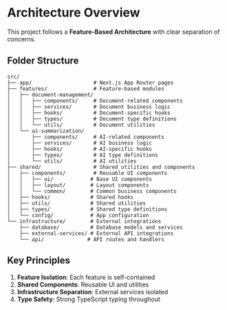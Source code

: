# Architecture Overview

This project follows a **Feature-Based Architecture** with clear separation of concerns.

## Folder Structure

```
src/
├── app/                    # Next.js App Router pages
├── features/               # Feature-based modules
│   ├── document-management/
│   │   ├── components/     # Document-related components
│   │   ├── services/       # Document business logic
│   │   ├── hooks/          # Document-specific hooks
│   │   ├── types/          # Document type definitions
│   │   └── utils/          # Document utilities
│   └── ai-summarization/
│       ├── components/     # AI-related components
│       ├── services/       # AI business logic
│       ├── hooks/          # AI-specific hooks
│       ├── types/          # AI type definitions
│       └── utils/          # AI utilities
├── shared/                 # Shared utilities and components
│   ├── components/         # Reusable UI components
│   │   ├── ui/            # Base UI components
│   │   ├── layout/        # Layout components
│   │   └── common/        # Common business components
│   ├── hooks/             # Shared hooks
│   ├── utils/             # Shared utilities
│   ├── types/             # Shared type definitions
│   └── config/            # App configuration
└── infrastructure/        # External integrations
    ├── database/          # Database models and services
    ├── external-services/ # External API integrations
    └── api/              # API routes and handlers
```

## Key Principles

1. **Feature Isolation**: Each feature is self-contained
2. **Shared Components**: Reusable UI and utilities
3. **Infrastructure Separation**: External services isolated
4. **Type Safety**: Strong TypeScript typing throughout
